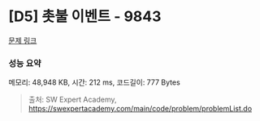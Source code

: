 # [D5] 촛불 이벤트 - 9843 

[문제 링크](https://swexpertacademy.com/main/code/problem/problemDetail.do?contestProbId=AXGBKzuaPOoDFAXR) 

### 성능 요약

메모리: 48,948 KB, 시간: 212 ms, 코드길이: 777 Bytes



> 출처: SW Expert Academy, https://swexpertacademy.com/main/code/problem/problemList.do